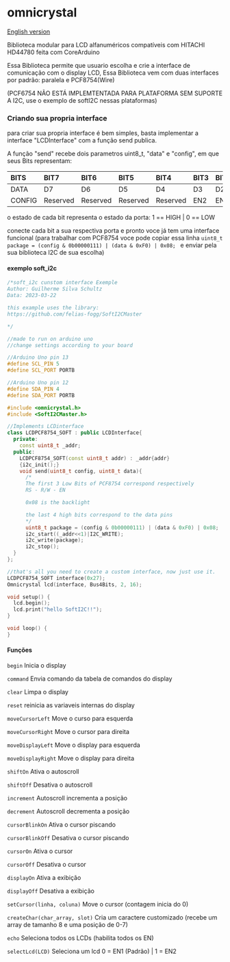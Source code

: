 # omnicrystal
[English version](https://github.com/RecursiveError/omnicrystal/blob/main/README_EN.md)

Biblioteca modular para LCD alfanuméricos compatíveis com HITACHI HD44780 feita com CoreArduino

Essa Biblioteca permite que usuario escolha e crie a interface de comunicação com o display LCD, Essa Biblioteca vem com duas interfaces por padrão: paralela e PCF8754(Wire)

(PCF6754 NÃO ESTÁ IMPLEMTENTADA PARA PLATAFORMA SEM SUPORTE A I2C, use o exemplo de softI2C nessas plataformas)

### Criando sua propria interface 
para criar sua propria interface é bem simples, basta implementar a interface "LCDInterface" com a função send publica.

A função "send" recebe dois parametros uint8_t, "data" e "config", em que seus Bits representam:

| BITS | BIT7 | BIT6 |BIT5| BIT4| BIT3| BIT2| BIT1| BIT0|
| :------ | :------ | :------|  :------| :------| :------| :------| :------| :------|
| DATA | D7 | D6 | D5 | D4 | D3 | D2 | D1 | D0 |
| CONFIG | Reserved | Reserved | Reserved | Reserved | EN2 | EN | RW | RS |

o estado de cada bit representa o estado da porta: 1 == HIGH | 0 == LOW

conecte cada bit a sua respectiva porta e pronto voce já tem uma interface funcional
(para trabalhar com PCF8754 voce pode copiar essa linha ```uint8_t package = (config & 0b00000111) | (data & 0xF0) | 0x08; ``` e enviar pela sua biblioteca I2C de sua escolha)
#### exemplo soft_i2c
```c++
/*soft_i2c cunstom interface Exemple
Author: Guilherme Silva Schultz
Data: 2023-03-22

this example uses the library:
https://github.com/felias-fogg/SoftI2CMaster

*/

//made to run on arduino uno
//change settings according to your board

//Arduino Uno pin 13
#define SCL_PIN 5
#define SCL_PORT PORTB

//Arduino Uno pin 12
#define SDA_PIN 4
#define SDA_PORT PORTB

#include <omnicrystal.h>
#include <SoftI2CMaster.h>

//Implements LCDinterface
class LCDPCF8754_SOFT : public LCDInterface{
  private:
    const uint8_t _addr;
  public:
    LCDPCF8754_SOFT(const uint8_t addr) : _addr{addr}
    {i2c_init();}
    void send(uint8_t config, uint8_t data){
      /*
      The first 3 Low Bits of PCF8754 correspond respectively
      RS - R/W - EN

      0x08 is the backlight

      the last 4 high bits correspond to the data pins
      */
      uint8_t package = (config & 0b00000111) | (data & 0xF0) | 0x08;
      i2c_start((_addr<<1)|I2C_WRITE);
      i2c_write(package);
      i2c_stop();
  }
};

//that's all you need to create a custom interface, now just use it.
LCDPCF8754_SOFT interface(0x27);
Omnicrystal lcd(interface, Bus4Bits, 2, 16);

void setup() {
  lcd.begin();
  lcd.print("hello SoftI2C!!");
}

void loop() {
}

```

#### Funções

`begin` Inicia o display

`command` Envia comando da tabela de comandos do display

`clear` Limpa o display

`reset` reinicia as variaveis internas do display

`moveCursorLeft` Move o curso para esquerda

`moveCursorRight` Move o cursor para direita

`moveDisplayLeft` Move o display para esquerda

`moveDisplayRight` Move o display para direita

`shiftOn` Ativa o autoscroll

`shiftOff` Desativa o autoscroll

`increment` Autoscroll incrementa a posição

`decrement` Autoscroll decrementa a posição

`cursorBlinkOn` Ativa o cursor piscando

`cursorBlinkOff` Desativa o cursor piscando

`cursorOn` Ativa o cursor

`cursorOff` Desativa o cursor

`displayOn` Ativa a exibição

`displayOff` Desativa a exibição

`setCursor(linha, coluna)` Move o cursor (contagem inicia do 0)

`createChar(char_array, slot)` Cria um caractere customizado (recebe um array de tamanho 8 e uma posição de 0-7)

`echo` Seleciona todos os LCDs (habilita todos os EN)

`selectLcd(LCD)` Seleciona um lcd 0 = EN1 (Padrão) | 1 = EN2
